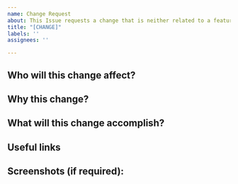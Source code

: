 ```yaml
---
name: Change Request
about: This Issue requests a change that is neither related to a feature nor a bug
title: "[CHANGE]"
labels: ''
assignees: ''

---
```


## Who will this change affect?
<!-- Ex. Users, Developers, Contributors etc. -->

## Why this change?
<!-- Describe the reason for suggesting this change -->

## What will this change accomplish?
<!-- Describe the outcome of implementing this change. How will it help the project -->

## Useful links
<!-- Any useful links supporting the change -->

## Screenshots (if required):

